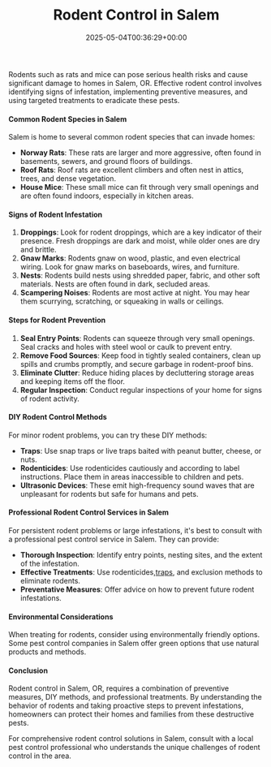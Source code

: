 ﻿---
layout: post
title: "Rodent Control in\_Salem"
date: '2025-05-04T00:36:29+00:00'
categories:
- Guide
- Rats
- Salem
tags: []
slug: /rodent-control-in-salem/
lastmod: 2025-05-07T12:21:28+03:00
---

Rodents such as rats and mice can pose serious health risks and cause significant damage to homes in Salem, OR. Effective rodent control involves identifying signs of infestation, implementing preventive measures, and using targeted treatments to eradicate these pests.
#### Common Rodent Species in Salem
Salem is home to several common rodent species that can invade homes:
- **Norway Rats**: These rats are larger and more aggressive, often found in basements, sewers, and ground floors of buildings.
- **Roof Rats**: Roof rats are excellent climbers and often nest in attics, trees, and dense vegetation.
- **House Mice**: These small mice can fit through very small openings and are often found indoors, especially in kitchen areas.
#### Signs of Rodent Infestation
1. **Droppings**: Look for rodent droppings, which are a key indicator of their presence. Fresh droppings are dark and moist, while older ones are dry and brittle.
2. **Gnaw Marks**: Rodents gnaw on wood, plastic, and even electrical wiring. Look for gnaw marks on baseboards, wires, and furniture.
3. **Nests**: Rodents build nests using shredded paper, fabric, and other soft materials. Nests are often found in dark, secluded areas.
4. **Scampering Noises**: Rodents are most active at night. You may hear them scurrying, scratching, or squeaking in walls or ceilings.
#### Steps for Rodent Prevention
1. **Seal Entry Points**: Rodents can squeeze through very small openings. Seal cracks and holes with steel wool or caulk to prevent entry.
2. **Remove Food Sources**: Keep food in tightly sealed containers, clean up spills and crumbs promptly, and secure garbage in rodent-proof bins.
3. **Eliminate Clutter**: Reduce hiding places by decluttering storage areas and keeping items off the floor.
4. **Regular Inspection**: Conduct regular inspections of your home for signs of rodent activity.
#### DIY Rodent Control Methods
For minor rodent problems, you can try these DIY methods:
- **Traps**: Use snap traps or live traps baited with peanut butter, cheese, or nuts.
- **Rodenticides**: Use rodenticides cautiously and according to label instructions. Place them in areas inaccessible to children and pets.
- **Ultrasonic Devices**: These emit high-frequency sound waves that are unpleasant for rodents but safe for humans and pets.
#### Professional Rodent Control Services in Salem
For persistent rodent problems or large infestations, it's best to consult with a professional pest control service in Salem. They can provide:
- **Thorough Inspection**: Identify entry points, nesting sites, and the extent of the infestation.
- **Effective Treatments**: Use rodenticides,[traps](https://pestpolicy.com/best-outdoor-rat-traps/), and exclusion methods to eliminate rodents.
- **Preventative Measures**: Offer advice on how to prevent future rodent infestations.
#### Environmental Considerations
When treating for rodents, consider using environmentally friendly options. Some pest control companies in Salem offer green options that use natural products and methods.
#### Conclusion
Rodent control in Salem, OR, requires a combination of preventive measures, DIY methods, and professional treatments. By understanding the behavior of rodents and taking proactive steps to prevent infestations, homeowners can protect their homes and families from these destructive pests.

For comprehensive rodent control solutions in Salem, consult with a local pest control professional who understands the unique challenges of rodent control in the area.